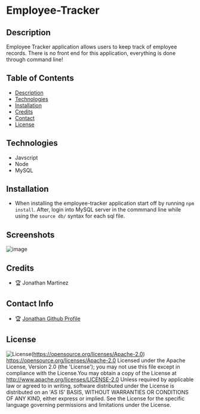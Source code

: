 # Employee-Tracker

## Description
Employee Tracker application allows users to keep track of employee records. There is no front end for this application, everything is done through command line!

## Table of Contents

* [Description](#Description)
* [Technologies](#Technologies)
* [Installation](#Installation)
* [Credits](#Credits)
* [Contact](#Contact)
* [License](#License)

## Technologies 
* Javscript
* Node
* MySQL


## Installation 
* When installing the employee-tracker application start off by running `npm install`. After, login into MySQL server in the commmand line while using the `source db/` syntax for each sql file. 

## Screenshots
![image](https://user-images.githubusercontent.com/93745345/161676051-9ab595ea-7efa-466a-be56-b7723202db43.png)




## Credits 
* 🏆 Jonathan Martinez


## Contact Info 
* 🏆 [ Jonathan Github Profile](https://github.com/Jonathan0212)


## License 
![License](https://img.shields.io/badge/License-Apache%202.0-blue.svg)(https://opensource.org/licenses/Apache-2.0)
https://opensource.org/licenses/Apache-2.0
Licensed under the Apache License, Version 2.0 (the 'License'); you may not use this file except in compliance with the License.You may obtain a copy of the License at http://www.apache.org/licenses/LICENSE-2.0 Unless required by applicable law or agreed to in writing, software distributed under the License is distributed on an 'AS IS' BASIS, WITHOUT WARRANTIES OR CONDITIONS OF ANY KIND, either express or implied. See the License for the specific language governing permissions and limitations under the License. 
    
